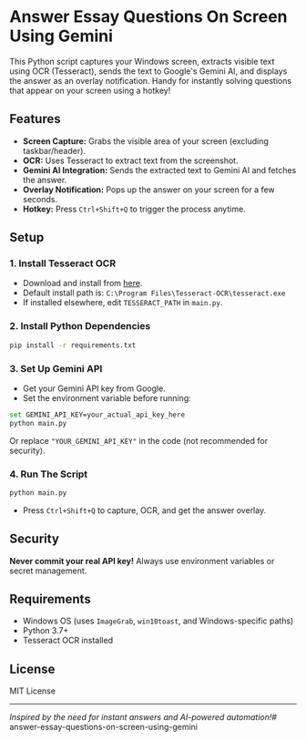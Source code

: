 # Answer Essay Questions On Screen Using Gemini

This Python script captures your Windows screen, extracts visible text using OCR (Tesseract), sends the text to Google's Gemini AI, and displays the answer as an overlay notification. Handy for instantly solving questions that appear on your screen using a hotkey!

## Features

- **Screen Capture:** Grabs the visible area of your screen (excluding taskbar/header).
- **OCR:** Uses Tesseract to extract text from the screenshot.
- **Gemini AI Integration:** Sends the extracted text to Gemini AI and fetches the answer.
- **Overlay Notification:** Pops up the answer on your screen for a few seconds.
- **Hotkey:** Press `Ctrl+Shift+Q` to trigger the process anytime.

## Setup

### 1. Install Tesseract OCR

- Download and install from [here](https://github.com/tesseract-ocr/tesseract).
- Default install path is: `C:\Program Files\Tesseract-OCR\tesseract.exe`
- If installed elsewhere, edit `TESSERACT_PATH` in `main.py`.

### 2. Install Python Dependencies

```bash
pip install -r requirements.txt
```

### 3. Set Up Gemini API

- Get your Gemini API key from Google.
- Set the environment variable before running:

```bash
set GEMINI_API_KEY=your_actual_api_key_here
python main.py
```

Or replace `"YOUR_GEMINI_API_KEY"` in the code (not recommended for security).

### 4. Run The Script

```bash
python main.py
```

- Press `Ctrl+Shift+Q` to capture, OCR, and get the answer overlay.

## Security

**Never commit your real API key!** Always use environment variables or secret management.

## Requirements

- Windows OS (uses `ImageGrab`, `win10toast`, and Windows-specific paths)
- Python 3.7+
- Tesseract OCR installed

## License

MIT License

---

*Inspired by the need for instant answers and AI-powered automation!*#   a n s w e r - e s s a y - q u e s t i o n s - o n - s c r e e n - u s i n g - g e m i n i  
 